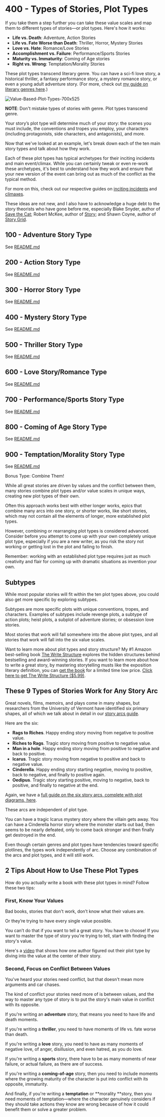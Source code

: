 # 400 - Types of Stories, Plot Types

If you take them a step further you can take these value scales and map them to different types of stories—or plot types. Here's how it works:

- **Life vs. Death**: Adventure, Action Stories
- **Life vs. Fate Worse than Death**: Thriller, Horror, Mystery Stories
- **Love vs. Hate**: Romance/Love Stories
- **Accomplishment vs. Failure**: Performance/Sports Stories
- **Maturity vs. Immaturity**: Coming of Age stories
- **Right vs. Wrong**: Temptation/Morality Stories

These plot types transcend literary genre. You can have a sci-fi love story, a historical thriller, a fantasy performance story, a mystery romance story, or even a young adult adventure story. (For more, check out [my guide on literary genres here](https://thewritepractice.com/literary-genres/).)

![Value-Based-Plot-Types-700x525](https://github.com/vanHeemstraCreations/movie-digital-twin/assets/1499433/b2a091d2-e240-4904-ac9e-6267dea18416)

**NOTE**: Don't mistake types of stories with genre. Plot types transcend genre. 

Your story’s plot type will determine much of your story: the scenes you must include, the conventions and tropes you employ, your characters (including protagonists, side characters, and antagonists), and more.

Now that we've looked at an example, let's break down each of the ten main story types and talk about how they work.

Each of these plot types has typical archetypes for their inciting incidents and main event/climax. While you can certainly tweak or even re-work these archetypes, it's best to understand how they work and ensure that your new version of the event can bring out as much of the conflict as the typical method.

For more on this, check out our respective guides on [inciting incidents](https://thewritepractice.com/inciting-incident) and [climaxes](https://thewritepractice.com/climax-of-a-story/).

These ideas are not new, and I also have to acknowledge a huge debt to the story theorists who have gone before me, especially Blake Snyder, author of [Save the Cat](https://www.amazon.com/Save-Last-Book-Screenwriting-Youll/dp/1932907009/ref=sr_1_1?dchild=1&keywords=save+the+cat&qid=1633098365&sr=8-1); Robert McKee, author of [Story](https://www.amazon.com/Story-Substance-Structure-Principles-Screenwriting/dp/0060391685/ref=sr_1_1?dchild=1&keywords=story+Robert&qid=1633098423&sr=8-1); and Shawn Coyne, author of [Story Grid](https://www.amazon.com/Story-Grid-What-Good-Editors/dp/1936891352/ref=sr_1_1?dchild=1&keywords=story+grid&qid=1633098399&sr=8-1).

## 100 - Adventure Story Type

See [README.md](./100/README.md)

## 200 - Action Story Type

See [README.md](./200/README.md)

## 300 - Horror Story Type

See [README.md](./300/README.md)

## 400 - Mystery Story Type

See [README.md](./400/README.md)

## 500 - Thriller Story Type

See [README.md](./500/README.md)

## 600 - Love Story/Romance Type

See [README.md](./600/README.md)

## 700 - Performance/Sports Story Type

See [README.md](./700/README.md)

## 800 - Coming of Age Story Type

See [README.md](./800/README.md)

## 900 - Temptation/Morality Story Type

See [README.md](./900/README.md)

Bonus Type: Combine Them!

While all great stories are driven by values and the conflict between them, many stories combine plot types and/or value scales in unique ways, creating new plot types of their own.

Often this approach works best with either longer works, epics that combine many arcs into one story, or shorter works, like short stories, which may not contain all the elements of longer, more established plot types.

However, combining or rearranging plot types is considered advanced. Consider before you attempt to come up with your own completely unique plot type, especially if you are a new writer, as you risk the story not working or getting lost in the plot and failing to finish.

Remember: working with an established plot type requires just as much creativity and flair for coming up with dramatic situations as invention your own.

## Subtypes

While most popular stories will fit within the ten plot types above, you could also get more specific by exploring subtypes.

Subtypes are more specific plots with unique conventions, tropes, and characters. Examples of subtypes include revenge plots, a subtype of action plots; heist plots, a subplot of adventure stories; or obsession love stories.

Most stories that work will fall somewhere into the above plot types, and all stories that work will fall into the six value scales.

Want to learn more about plot types and story structure? My #1 Amazon best-selling book [The Write Structure](https://thewritepractice.com/structurebook) explores the hidden structures behind bestselling and award-winning stories. If you want to learn more about how to write a great story, by mastering storytelling musts like the exposition literary definition, you can [get the book](https://thewritepractice.com/structurebook) for a limited time low price. [Click here to get The Write Structure ($5.99)](https://thewritepractice.com/structurebook).

## These 9 Types of Stories Work for Any Story Arc

Great novels, films, memoirs, and plays come in many shapes, but researchers from the University of Vermont have identified six primary shapes, all of which we talk about in detail in our [story arcs guide](https://thewritepractice.com/story-arcs). 

Here are the six:

- **Rags to Riches**. Happy ending story moving from negative to positive value.
- **Riches to Rags**. Tragic story moving from positive to negative value.
- **Man in a hole**. Happy ending story moving from positive to negative and back to positive.
- **Icarus**. Tragic story moving from negative to positive and back to negative value.
- **Cinderella**. Happy ending story starting negative, moving to positive, back to negative, and finally to positive again.
- **Oedipus**. Tragic story starting positive, moving to negative, back to positive, and finally to negative at the end.

Again, we have a [full guide on the six story arcs, complete with plot diagrams, here](https://thewritepractice.com/story-arcs).

These arcs are independent of plot type.

You can have a tragic Icarus mystery story where the villain gets away. You can have a Cinderella horror story where the monster starts out bad, then seems to be nearly defeated, only to come back stronger and then finally get destroyed in the end.

Even though certain genres and plot types have tendencies toward specific plotlines, the types work independently of arc. Choose any combination of the arcs and plot types, and it will still work.

## 2 Tips About How to Use These Plot Types

How do you actually write a book with these plot types in mind? Follow these two tips:

### First, Know Your Values

Bad books, stories that don't work, don’t know what their values are.

Or they’re trying to have every single value possible.

You can’t do that if you want to tell a great story. You have to choose! If you want to master the type of story you're trying to tell, start with finding the story's value.

Here's a [video](https://youtu.be/KoetV7uMRas) that shows how one author figured out their plot type by diving into the value at the center of their story.

### Second, Focus on Conflict Between Values

You've heard your stories need conflict, but that doesn't mean more arguments and car chases.

The kind of conflict your stories need more of is between values, and the way to master any type of story is to put the story's main value in conflict with its opposite.

If you're writing an **adventure** story, that means you need to have life and death moments.

If you're writing a **thriller**, you need to have moments of life vs. fate worse than death.

If you're writing a **love** story, you need to have as many moments of negative love, of anger, disillusion, and even hatred, as you do love.

If you're writing a **sports** story, there have to be as many moments of near failure, or actual failure, as there are of success.

If you're writing a **coming-of-age** story, then you need to include moments where the growing maturity of the character is put into conflict with its opposite, immaturity.

And finally, if you're writing a **temptation** or **morality **story, then you need moments of temptation—where the character genuinely considers if they should take actions they know are wrong because of how it could benefit them or solve a greater problem.